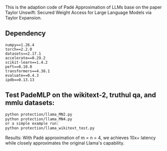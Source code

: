 This is the adaption code of Padé Approximation of LLMs base on the paper Taylor Unswift: Secured Weight Access for Large Language Models via Taylor Expansion.


## Dependency

```angular2html
numpy==1.26.4
torch==2.2.0
datasets==2.17.1
accelerate==0.29.2
scikit-learn==1.4.2
peft==0.10.0
transformers==4.38.1
evaluate==0.4.3
ipdb==0.13.13
```


## Test PadeMLP on the wikitext-2, truthul qa, and mmlu datasets:

```bash 
python protection/llama_MN2.py 
python protection/llama_MN4.py
or a simple example run:
python protection/llama_wikitext_test.py
```

Results: 
With Padé approximation of m = n = 4, we achieves 10x+ latency while closely approximates the original Llama's capability.
